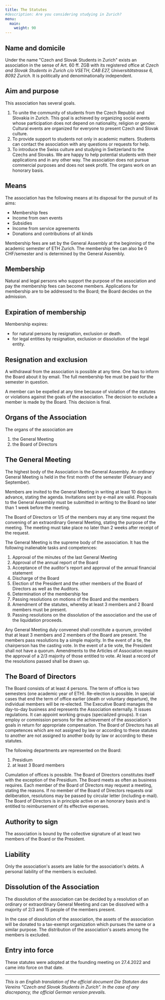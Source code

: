 ```yaml
---
title: The Statutes
#description: Are you considering studying in Zurich?
menu:
  main:
    weight: 90
---
```



## Name and domicile

Under the name "Czech and Slovak Students in Zurich" exists an association in the sense of Art. 60 ff. ZGB with its registered office at *Czech and Slovak Students in Zurich c/o VSETH, CAB E27, Universitätstrasse 6, 8092 Zurich*. It is politically and denominationally independent.

## Aim and purpose

This association has several goals.
1. To unite the community of students from the Czech Republic and Slovakia in Zurich. This goal is achieved by organizing social events whose participation does not depend on nationality, religion or gender. Cultural events are organized for everyone to present Czech and Slovak culture.
2. To provide support to students not only in academic matters. Students can contact the association with any questions or requests for help.
3. To introduce the Swiss culture and studying in Switzerland to the Czechs and Slovaks. We are happy to help potential students with their applications and in any other way.
The association does not pursue commercial purposes and does not seek profit. The organs work on an honorary basis.

## Means

The association has the following means at its disposal for the pursuit of its aims:
- Membership fees
- Income from own events
- Subsidies
- Income from service agreements
- Donations and contributions of all kinds

Membership fees are set by the General Assembly at the beginning of the academic semester of ETH Zurich. The membership fee can also be 0 CHF/semester and is determined by the General Assembly.

## Membership

Natural and legal persons who support the purpose of the association and pay the membership fees can become members.
Applications for membership are to be addressed to the Board; the Board decides on the admission.

## Expiration of membership

Membership expires:
- for natural persons by resignation, exclusion or death.
- for legal entities by resignation, exclusion or dissolution of the legal entity.

## Resignation and exclusion

A withdrawal from the association is possible at any time. One has to inform the Board about it by email. The full membership fee must be paid for the semester in question.

A member can be expelled at any time because of violation of the statutes or violations
against the goals of the association.
The decision to exclude a member is made by the Board. This decision is final.

## Organs of the Association

The organs of the association are
1. the General Meeting
2. the Board of Directors

## The General Meeting

The highest body of the Association is the General Assembly. An ordinary General Meeting is held in the first month of the semester (February and September).

Members are invited to the General Meeting in writing at least 10 days in advance, stating the agenda. Invitations sent by e-mail are valid.
Proposals to the General Assembly must be submitted in writing to the Board no later than 1 week before the meeting.

The Board of Directors or 1/5 of the members may at any time request the convening of an
extraordinary General Meeting, stating the purpose of the meeting. The
meeting must take place no later than 2 weeks after receipt of the request.

The General Meeting is the supreme body of the association. It has the following
inalienable tasks and competences:
1. Approval of the minutes of the last General Meeting
2. Approval of the annual report of the Board
3. Acceptance of the auditor's report and approval of the annual financial statement
4. Discharge of the Board
5. Election of the President and the other members of the Board of Directors as well as the Auditors.
6. Determination of the membership fee
7. Passing resolutions on motions of the Board and the members
8. Amendment of the statutes, whereby at least 3 members and 2 Board members must be present.
9. Passing resolutions on the dissolution of the association and the use of the liquidation proceeds.

Any General Meeting duly convened shall constitute a quorum,
provided that at least 3 members and 2 members of the Board are present.
The members pass resolutions by a simple majority. In the event of a tie, the chairperson has the casting vote.
In the event of a tie vote, the President shall not have a quorum.
Amendments to the Articles of Association require the approval of a 2/3 majority of those entitled to vote.
At least a record of the resolutions passed shall be drawn up.

## The Board of Directors

The Board consists of at least 4 persons. The term of office is two semesters (one academic year of ETH). Re-election is possible.
In special cases that end the term of office earlier (death or voluntary departure), the individual members will be re-elected.
The Executive Board manages the day-to-day business and represents the Association externally.
It issues regulations. It can appoint working groups (specialized groups). It can employ or commission persons for the achievement of the association's goals in return for appropriate compensation.
The Board of Directors has all competences which are not assigned by law or according to these statutes to another
are not assigned to another body by law or according to these statutes.

The following departments are represented on the Board:
1. Presidium
2. at least 3 Board members

Cumulation of offices is possible. The Board of Directors constitutes itself with the exception of the Presidium.
The Board meets as often as business requires.
Each member of the Board of Directors may request a meeting, stating the reasons.
If no member of the Board of Directors requests oral deliberation, resolutions may be passed by circular letter (including e-mail).
The Board of Directors is in principle active on an honorary basis and is entitled to reimbursement of its effective expenses.

## Authority to sign

The association is bound by the collective signature of at least two members of the Board or the President.

## Liability

Only the association's assets are liable for the association's debts. A personal liability of the members is excluded.

## Dissolution of the Association

The dissolution of the association can be decided by a resolution of an ordinary or extraordinary General Meeting and can be dissolved with a majority of 2/3 and 15 people of the members present.

In the case of dissolution of the association, the assets of the association will be donated to a tax-exempt organization which pursues the same or a similar purpose.
The distribution of the association's assets among the members is excluded.

## Entry into force

These statutes were adopted at the founding meeting on 27.4.2022 and came into force on that date.

---

<span class="text-muted">*This is an English translation of the official document Die Statuten des Vereins “Czech and Slovak Students in Zurich”.
In the case of any discrepancy, the official German version prevails.*</span>
